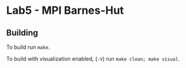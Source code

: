 # Lab5 - MPI Barnes-Hut

## Building

To build run `make`.

To build with visualization enabled, (`-V`) run `make clean; make visual`.
